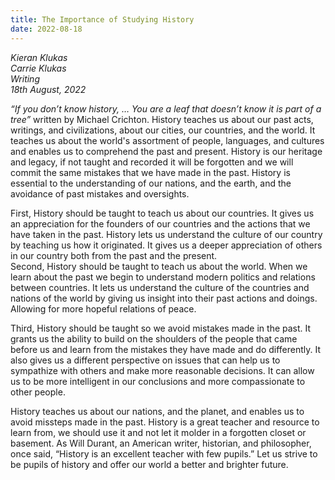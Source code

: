 ```yaml
---
title: The Importance of Studying History
date: 2022-08-18
---
```


*Kieran Klukas*  
*Carrie Klukas*  
*Writing*  
*18th August, 2022*

*“If you don’t know history, … You are a leaf that doesn’t know it is part of a tree”* written by Michael Crichton. History teaches us about our past acts, writings, and civilizations, about our cities, our countries, and the world. It teaches us about the world's assortment of people, languages, and cultures and enables us to comprehend the past and present. History is our heritage and legacy, if not taught and recorded it will be forgotten and we will commit the same mistakes that we have made in the past. History is essential to the understanding of our nations, and the earth, and the avoidance of past mistakes and oversights.  

First, History should be taught to teach us about our countries. It gives us an appreciation for the founders of our countries and the actions that we have taken in the past. History lets us understand the culture of our country by teaching us how it originated. It gives us a deeper appreciation of others in our country both from the past and the present.  
Second, History should be taught to teach us about the world. When we learn about the past we begin to understand modern politics and relations between countries. It lets us understand the culture of the countries and nations of the world by giving us insight into their past actions and doings. Allowing for more hopeful relations of peace.  

Third, History should be taught so we avoid mistakes made in the past. It grants us the ability to build on the shoulders of the people that came before us and learn from the mistakes they have made and do differently. It also gives us a different perspective on issues that can help us to sympathize with others and make more reasonable decisions. It can allow us to be more intelligent in our conclusions and more compassionate to other people.

History teaches us about our nations, and the planet, and enables us to avoid missteps made in the past. History is a great teacher and resource to learn from, we should use it and not let it molder in a forgotten closet or basement. As Will Durant, an American writer, historian, and philosopher, once said, “History is an excellent teacher with few pupils.” Let us strive to be pupils of history and offer our world a better and brighter future.